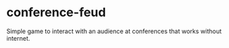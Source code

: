 # conference-feud
Simple game to interact with an audience at conferences that works without internet.
